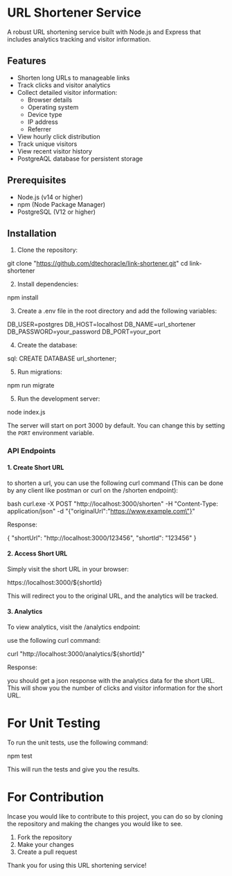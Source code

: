 # URL Shortener Service

A robust URL shortening service built with Node.js and Express that includes analytics tracking and visitor information.

## Features

- Shorten long URLs to manageable links
- Track clicks and visitor analytics
- Collect detailed visitor information:
  - Browser details
  - Operating system
  - Device type
  - IP address
  - Referrer
- View hourly click distribution
- Track unique visitors
- View recent visitor history
- PostgreAQL database for persistent storage

## Prerequisites

- Node.js (v14 or higher)
- npm (Node Package Manager)
- PostgreSQL (V12 or higher)

## Installation

1. Clone the repository:

git clone "https://github.com/dtechoracle/link-shortener.git"
cd link-shortener

2. Install dependencies:

npm install

3. Create a .env file in the root directory and add the following variables:

DB_USER=postgres
DB_HOST=localhost
DB_NAME=url_shortener
DB_PASSWORD=your_password
DB_PORT=your_port

4. Create the database:

sql: CREATE DATABASE url_shortener;

5. Run migrations:

npm run migrate

5. Run the development server:

node index.js

The server will start on port 3000 by default. You can change this by setting the `PORT` environment variable.

### API Endpoints

#### 1. Create Short URL

to shorten a url, you can use the following curl command (This can be done by any client like postman or curl on the /shorten endpoint):

bash
curl.exe -X POST "http://localhost:3000/shorten" -H "Content-Type: application/json" -d "{\"originalUrl\":\"https://www.example.com\"}"

Response:

{
"shortUrl": "http://localhost:3000/123456",
"shortId": "123456"
}

#### 2. Access Short URL

Simply visit the short URL in your browser:

https://localhost:3000/${shortId}

This will redirect you to the original URL, and the analytics will be tracked.

#### 3. Analytics

To view analytics, visit the /analytics endpoint:

use the following curl command:

curl "http://localhost:3000/analytics/${shortId}"

Response:

you should get a json response with the analytics data for the short URL. This will show you the number of clicks and visitor information for the short URL.

# For Unit Testing

To run the unit tests, use the following command:

npm test

This will run the tests and give you the results.

# For Contribution

Incase you would like to contribute to this project, you can do so by cloning the repository and making the changes you would like to see.

1. Fork the repository
2. Make your changes
3. Create a pull request

Thank you for using this URL shortening service!
